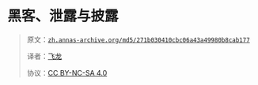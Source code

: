 # 黑客、泄露与披露

> 原文：[`zh.annas-archive.org/md5/271b030410cbc06a43a49980b8cab177`](https://zh.annas-archive.org/md5/271b030410cbc06a43a49980b8cab177)
> 
> 译者：[飞龙](https://github.com/wizardforcel)
> 
> 协议：[CC BY-NC-SA 4.0](http://creativecommons.org/licenses/by-nc-sa/4.0/)